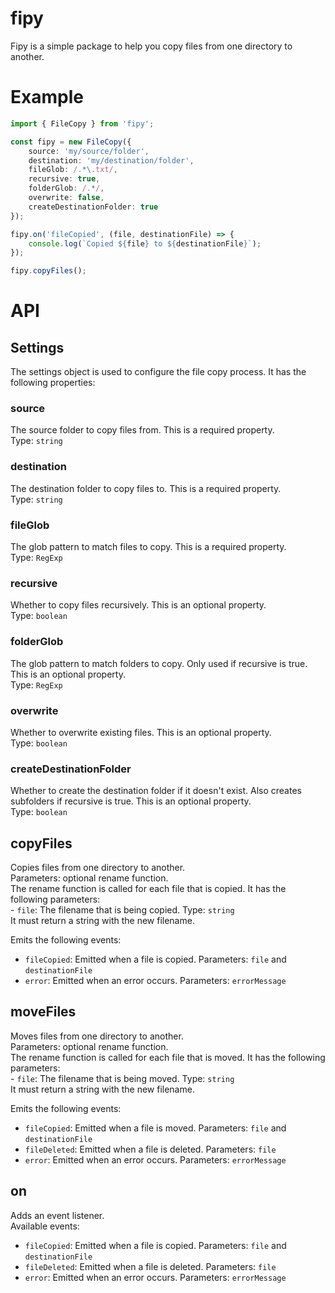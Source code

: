 # fipy
Fipy is a simple package to help you copy files from one directory to another.

# Example
```typescript
import { FileCopy } from 'fipy';

const fipy = new FileCopy({
	source: 'my/source/folder',
	destination: 'my/destination/folder',
	fileGlob: /.*\.txt/,
	recursive: true,
	folderGlob: /.*/,
	overwrite: false,
	createDestinationFolder: true
});

fipy.on('fileCopied', (file, destinationFile) => {
	console.log(`Copied ${file} to ${destinationFile}`);
});

fipy.copyFiles();
```

# API
## Settings
The settings object is used to configure the file copy process. It has the following properties:

### source
The source folder to copy files from. This is a required property.  
Type: `string`

### destination
The destination folder to copy files to. This is a required property.  
Type: `string`

### fileGlob
The glob pattern to match files to copy. This is a required property.  
Type: `RegExp`

### recursive
Whether to copy files recursively. This is an optional property.  
Type: `boolean`

### folderGlob
The glob pattern to match folders to copy. Only used if recursive is true. This is an optional property.  
Type: `RegExp`

### overwrite
Whether to overwrite existing files. This is an optional property.  
Type: `boolean`

### createDestinationFolder
Whether to create the destination folder if it doesn't exist. Also creates subfolders if recursive is true. This is an optional property.  
Type: `boolean`

## copyFiles
Copies files from one directory to another.  
Parameters: optional rename function.  
The rename function is called for each file that is copied. It has the following parameters:  
\- `file`: The filename that is being copied. Type: `string`  
It must return a string with the new filename.

Emits the following events:
- `fileCopied`: Emitted when a file is copied. Parameters: `file` and `destinationFile`
- `error`: Emitted when an error occurs. Parameters: `errorMessage`

## moveFiles
Moves files from one directory to another.  
Parameters: optional rename function.  
The rename function is called for each file that is moved. It has the following parameters:  
\- `file`: The filename that is being moved. Type: `string`  
It must return a string with the new filename.

Emits the following events:
- `fileCopied`: Emitted when a file is moved. Parameters: `file` and `destinationFile`
- `fileDeleted`: Emitted when a file is deleted. Parameters: `file`
- `error`: Emitted when an error occurs. Parameters: `errorMessage`

## on
Adds an event listener.  
Available events:
- `fileCopied`: Emitted when a file is copied. Parameters: `file` and `destinationFile`
- `fileDeleted`: Emitted when a file is deleted. Parameters: `file`
- `error`: Emitted when an error occurs. Parameters: `errorMessage`